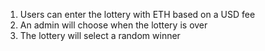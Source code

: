 1. Users can enter the lottery with ETH based on a USD fee
2. An admin will choose when the lottery is over
3. The lottery will select a random winner
